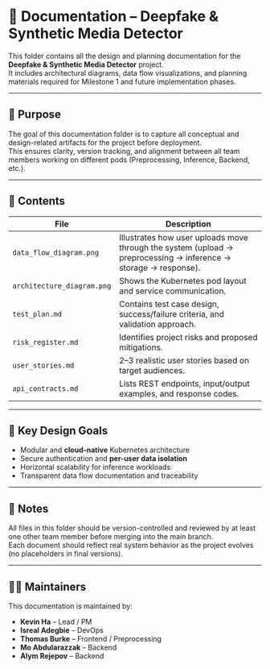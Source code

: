 # 📘 Documentation – Deepfake & Synthetic Media Detector

This folder contains all the design and planning documentation for the **Deepfake & Synthetic Media Detector** project.  
It includes architectural diagrams, data flow visualizations, and planning materials required for Milestone 1 and future implementation phases.

---

## 🧩 Purpose
The goal of this documentation folder is to capture all conceptual and design-related artifacts for the project before deployment.  
This ensures clarity, version tracking, and alignment between all team members working on different pods (Preprocessing, Inference, Backend, etc.).

---

## 📂 Contents
| File | Description |
|------|--------------|
| `data_flow_diagram.png` | Illustrates how user uploads move through the system (upload → preprocessing → inference → storage → response). |
| `architecture_diagram.png` | Shows the Kubernetes pod layout and service communication. |
| `test_plan.md` | Contains test case design, success/failure criteria, and validation approach. |
| `risk_register.md` | Identifies project risks and proposed mitigations. |
| `user_stories.md` | 2–3 realistic user stories based on target audiences. |
| `api_contracts.md` | Lists REST endpoints, input/output examples, and response codes. |

---

## 🧠 Key Design Goals
- Modular and **cloud-native** Kubernetes architecture  
- Secure authentication and **per-user data isolation**  
- Horizontal scalability for inference workloads  
- Transparent data flow documentation and traceability

---

## 📜 Notes
All files in this folder should be version-controlled and reviewed by at least one other team member before merging into the main branch.  
Each document should reflect real system behavior as the project evolves (no placeholders in final versions).

---

## 🧑‍💻 Maintainers
This documentation is maintained by:
- **Kevin Ha** – Lead / PM  
- **Isreal Adegbie** – DevOps  
- **Thomas Burke** – Frontend / Preprocessing  
- **Mo Abdularazzak** – Backend  
- **Alym Rejepov** – Backend  
